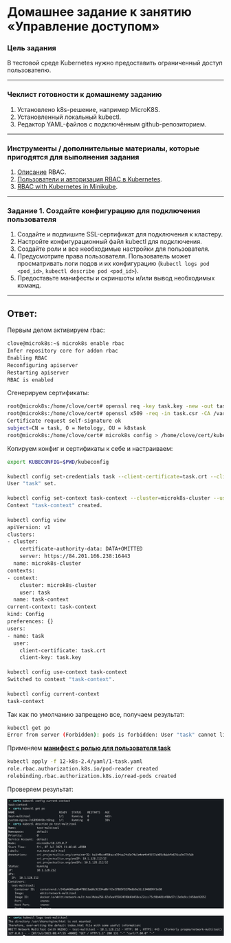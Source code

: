 # Домашнее задание к занятию «Управление доступом»

### Цель задания

В тестовой среде Kubernetes нужно предоставить ограниченный доступ пользователю.

------

### Чеклист готовности к домашнему заданию

1. Установлено k8s-решение, например MicroK8S.
2. Установленный локальный kubectl.
3. Редактор YAML-файлов с подключённым github-репозиторием.

------

### Инструменты / дополнительные материалы, которые пригодятся для выполнения задания

1. [Описание](https://kubernetes.io/docs/reference/access-authn-authz/rbac/) RBAC.
2. [Пользователи и авторизация RBAC в Kubernetes](https://habr.com/ru/company/flant/blog/470503/).
3. [RBAC with Kubernetes in Minikube](https://medium.com/@HoussemDellai/rbac-with-kubernetes-in-minikube-4deed658ea7b).

------

### Задание 1. Создайте конфигурацию для подключения пользователя

1. Создайте и подпишите SSL-сертификат для подключения к кластеру.
2. Настройте конфигурационный файл kubectl для подключения.
3. Создайте роли и все необходимые настройки для пользователя.
4. Предусмотрите права пользователя. Пользователь может просматривать логи подов и их конфигурацию (`kubectl logs pod <pod_id>`, `kubectl describe pod <pod_id>`).
5. Предоставьте манифесты и скриншоты и/или вывод необходимых команд.

---

## Ответ:

Первым делом активируем rbac:
```bash
clove@microk8s:~$ microk8s enable rbac
Infer repository core for addon rbac
Enabling RBAC
Reconfiguring apiserver
Restarting apiserver
RBAC is enabled
```

Сгенерируем сертификаты:
```bash
root@microk8s:/home/clove/cert# openssl req -key task.key -new -out task.csr -subj "/CN=task/O=Netology/OU=k8stask"
root@microk8s:/home/clove/cert# openssl x509 -req -in task.csr -CA /var/snap/microk8s/5372/certs/ca.crt -CAkey /var/snap/microk8s/5372/certs/ca.key -CAcreateserial -out task.crt -days 7
Certificate request self-signature ok
subject=CN = task, O = Netology, OU = k8stask
root@microk8s:/home/clove/cert# microk8s config > /home/clove/cert/kubeconfig
```

Копируем конфиг и сертификаты к себе и настраиваем:
```bash
export KUBECONFIG=$PWD/kubeconfig

kubectl config set-credentials task --client-certificate=task.crt --client-key=task.key
User "task" set.

kubectl config set-context task-context --cluster=microk8s-cluster --user=task
Context "task-context" created.

kubectl config view
apiVersion: v1
clusters:
- cluster:
    certificate-authority-data: DATA+OMITTED
    server: https://84.201.166.238:16443
  name: microk8s-cluster
contexts:
- context:
    cluster: microk8s-cluster
    user: task
  name: task-context
current-context: task-context
kind: Config
preferences: {}
users:
- name: task
  user:
    client-certificate: task.crt
    client-key: task.key

kubectl config use-context task-context
Switched to context "task-context".

kubectl config current-context
task-context
```

Так как по умолчанию запрещено все, получаем результат:
```bash
kubectl get po
Error from server (Forbidden): pods is forbidden: User "task" cannot list resource "pods" in API group "" in the namespace "default"
```

Применяем [**манифест с ролью для пользователя task**](./yaml/1-task.yaml)
```bash
kubectl apply -f 12-k8s-2.4/yaml/1-task.yaml
role.rbac.authorization.k8s.io/pod-reader created
rolebinding.rbac.authorization.k8s.io/read-pods created
```

Проверяем результат:

![1](./pics/task1.png)

![2](./pics/task1-2.png)